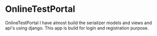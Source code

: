 # OnlineTestPortal
OnlineTestPortal
I have almost build the serializer models and views and api's using django. 
This app is build for login and registration purpose.
